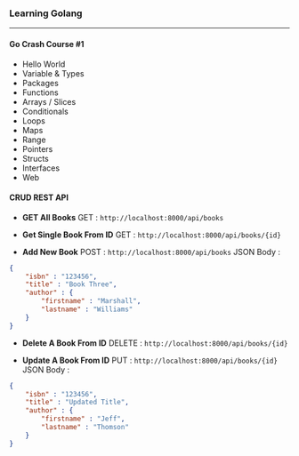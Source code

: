 ### Learning Golang
---
#### Go Crash Course #1
- Hello World
- Variable & Types
- Packages
- Functions
- Arrays / Slices
- Conditionals
- Loops
- Maps
- Range
- Pointers
- Structs
- Interfaces
- Web

#### CRUD REST API

- **GET All Books**
GET : `http://localhost:8000/api/books`

- **Get Single Book From ID**
GET : `http://localhost:8000/api/books/{id}`

- **Add New Book**
POST      : `http://localhost:8000/api/books`
JSON Body : 
```json
{
    "isbn" : "123456",
    "title" : "Book Three",
    "author" : {
        "firstname" : "Marshall",
        "lastname" : "Williams"
    }
}
```
 
- **Delete A Book From ID**
DELETE : `http://localhost:8000/api/books/{id}`

- **Update A Book From ID**
PUT       : `http://localhost:8000/api/books/{id}`
JSON Body : 
```json
{
    "isbn" : "123456",
    "title" : "Updated Title",
    "author" : {
        "firstname" : "Jeff",
        "lastname" : "Thomson"
    }
}
```
 
 
 
 
